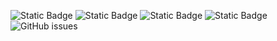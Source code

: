 ![Static Badge](https://img.shields.io/badge/blacklists-60-000000) ![Static Badge](https://img.shields.io/badge/blacklisted-2588389-cc0000) ![Static Badge](https://img.shields.io/badge/whitelisted-2244-00CC00) ![Static Badge](https://img.shields.io/badge/streaming_blacklist-28107-000000) ![GitHub issues](https://img.shields.io/github/issues/fabriziosalmi/blacklists)
